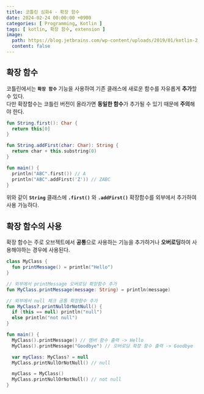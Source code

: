 ```yaml
---
title: 코틀린 심화4 - 확장 함수
date: 2024-02-24 00:00:00 +0900
categories: [ Programming, Kotlin ]
tags: [ kotlin, 확장 함수, extension ]
image:
  path: https://blog.jetbrains.com/wp-content/uploads/2019/01/kotlin-2.svg
  content: false
---
```


## **확장 함수**

코틀린에서는 **`확장 함수`** 기능을 사용하여 기존 클래스에 새로운 함수를 자유롭게 **추가**할 수 있다.  
다만 확장함수는 코틀린 버전이 올라가면 **동일한 함수**가 추가될 수 있기 때문에 **주의**해야 한다.

```kotlin
fun String.first(): Char {
  return this[0]
}

fun String.addFirst(char: Char): String {
  return char + this.substring(0)
}

fun main() {
  println("ABC".first()) // A
  println("ABC".addFirst('Z')) // ZABC
}
```

위와 같이 **`String`** 클래스에 **`.first()`** 와 **`.addFirst()`** 확장함수를 외부에서 추가하여 사용 가능하다.

## **확장 함수의 사용**

확장 함수는 주로 오브젝트에서 **공통**으로 사용하는 기능을 추가하거나 **오버로딩**하여 사용해야하는 경우에 사용된다.

```kotlin
class MyClass {
  fun printMessage() = println("Hello")
}

// 외부에서 printMessage 오버로딩 확장함수 추가
fun MyClass.printMessage(message: String) = println(message)

// 외부에서 null 체크 공통 확장함수 추가
fun MyClass?.printNullOrNotNull() {
  if (this == null) println("null")
  else println("not null")
}

fun main() {
  MyClass().printMessage() // 멤버 함수 출력 -> Hello
  MyClass().printMessage("Goodbye") // 오버로딩 확장 함수 출력 -> Goodbye

  var myClass: MyClass? = null
  MyClass.printNullOrNotNull() // null

  myClass = MyClass()
  MyClass.printNullOrNotNull() // not null
}
```
